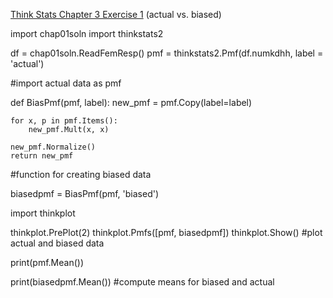 [Think Stats Chapter 3 Exercise 1](http://greenteapress.com/thinkstats2/html/thinkstats2004.html#toc31) (actual vs. biased)

import chap01soln
import thinkstats2

df = chap01soln.ReadFemResp()
pmf = thinkstats2.Pmf(df.numkdhh, label = 'actual')

#import actual data as pmf

def BiasPmf(pmf, label):
    new_pmf = pmf.Copy(label=label)

    for x, p in pmf.Items():
        new_pmf.Mult(x, x)

    new_pmf.Normalize()
    return new_pmf
#function for creating biased data

biasedpmf = BiasPmf(pmf, 'biased')

import thinkplot

thinkplot.PrePlot(2)
thinkplot.Pmfs([pmf, biasedpmf])
thinkplot.Show()
#plot actual and biased data

print(pmf.Mean())

print(biasedpmf.Mean())
#compute means for biased and actual
